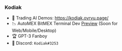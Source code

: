 ### Kodiak

- 🤑 Trading AI Demos: https://kodiak.ovrvu.page/
- 📉 AutoMEX BitMEX Terminal Dev [Preview](https://docs.google.com/document/d/1RZ6zj7Q1PXl2YUEQri5brreHS3DW8OmUDpQjfeoYDlQ) (Soon for Web/Mobile/Desktop)
- 🏆 GPT-3 Fanboy
- 💬 Discord: `Kodiak#3253`
